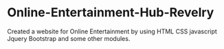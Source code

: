 # Online-Entertainment-Hub-Revelry
Created a website for Online Entertainment by using HTML CSS javascript Jquery Bootstrap and some other modules.
